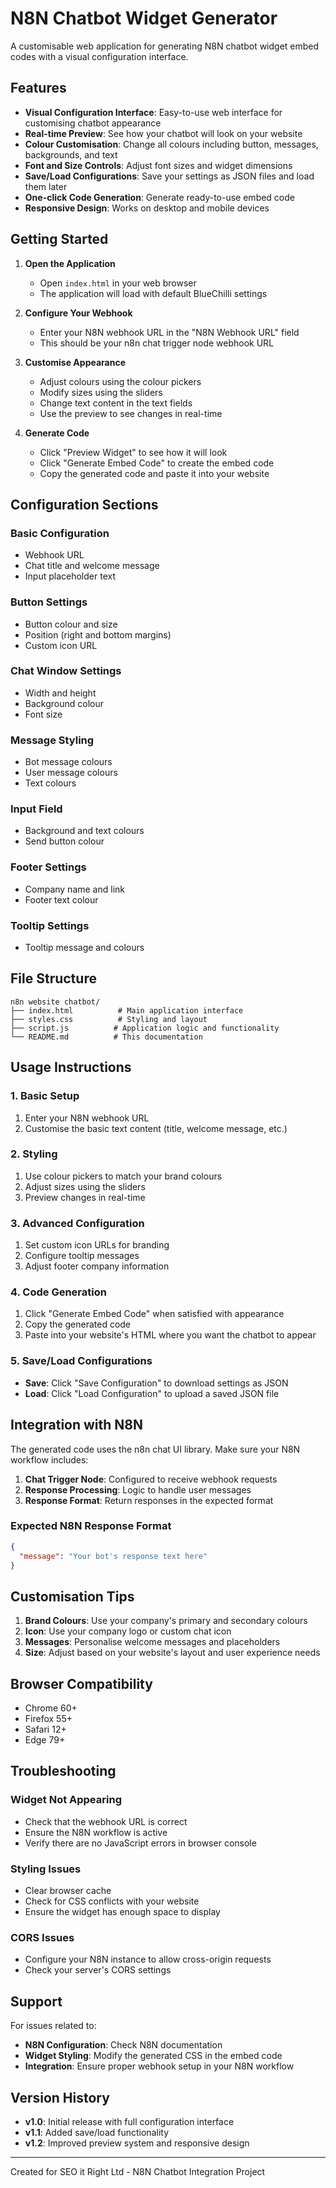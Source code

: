 # N8N Chatbot Widget Generator

A customisable web application for generating N8N chatbot widget embed codes with a visual configuration interface.

## Features

- **Visual Configuration Interface**: Easy-to-use web interface for customising chatbot appearance
- **Real-time Preview**: See how your chatbot will look on your website
- **Colour Customisation**: Change all colours including button, messages, backgrounds, and text
- **Font and Size Controls**: Adjust font sizes and widget dimensions
- **Save/Load Configurations**: Save your settings as JSON files and load them later
- **One-click Code Generation**: Generate ready-to-use embed code
- **Responsive Design**: Works on desktop and mobile devices

## Getting Started

1. **Open the Application**
   - Open `index.html` in your web browser
   - The application will load with default BlueChilli settings

2. **Configure Your Webhook**
   - Enter your N8N webhook URL in the "N8N Webhook URL" field
   - This should be your n8n chat trigger node webhook URL

3. **Customise Appearance**
   - Adjust colours using the colour pickers
   - Modify sizes using the sliders
   - Change text content in the text fields
   - Use the preview to see changes in real-time

4. **Generate Code**
   - Click "Preview Widget" to see how it will look
   - Click "Generate Embed Code" to create the embed code
   - Copy the generated code and paste it into your website

## Configuration Sections

### Basic Configuration
- Webhook URL
- Chat title and welcome message
- Input placeholder text

### Button Settings
- Button colour and size
- Position (right and bottom margins)
- Custom icon URL

### Chat Window Settings
- Width and height
- Background colour
- Font size

### Message Styling
- Bot message colours
- User message colours
- Text colours

### Input Field
- Background and text colours
- Send button colour

### Footer Settings
- Company name and link
- Footer text colour

### Tooltip Settings
- Tooltip message and colours

## File Structure

```
n8n website chatbot/
├── index.html          # Main application interface
├── styles.css          # Styling and layout
├── script.js          # Application logic and functionality
└── README.md          # This documentation
```

## Usage Instructions

### 1. Basic Setup
1. Enter your N8N webhook URL
2. Customise the basic text content (title, welcome message, etc.)

### 2. Styling
1. Use colour pickers to match your brand colours
2. Adjust sizes using the sliders
3. Preview changes in real-time

### 3. Advanced Configuration
1. Set custom icon URLs for branding
2. Configure tooltip messages
3. Adjust footer company information

### 4. Code Generation
1. Click "Generate Embed Code" when satisfied with appearance
2. Copy the generated code
3. Paste into your website's HTML where you want the chatbot to appear

### 5. Save/Load Configurations
- **Save**: Click "Save Configuration" to download settings as JSON
- **Load**: Click "Load Configuration" to upload a saved JSON file

## Integration with N8N

The generated code uses the n8n chat UI library. Make sure your N8N workflow includes:

1. **Chat Trigger Node**: Configured to receive webhook requests
2. **Response Processing**: Logic to handle user messages
3. **Response Format**: Return responses in the expected format

### Expected N8N Response Format
```json
{
  "message": "Your bot's response text here"
}
```

## Customisation Tips

1. **Brand Colours**: Use your company's primary and secondary colours
2. **Icon**: Use your company logo or custom chat icon
3. **Messages**: Personalise welcome messages and placeholders
4. **Size**: Adjust based on your website's layout and user experience needs

## Browser Compatibility

- Chrome 60+
- Firefox 55+
- Safari 12+
- Edge 79+

## Troubleshooting

### Widget Not Appearing
- Check that the webhook URL is correct
- Ensure the N8N workflow is active
- Verify there are no JavaScript errors in browser console

### Styling Issues
- Clear browser cache
- Check for CSS conflicts with your website
- Ensure the widget has enough space to display

### CORS Issues
- Configure your N8N instance to allow cross-origin requests
- Check your server's CORS settings

## Support

For issues related to:
- **N8N Configuration**: Check N8N documentation
- **Widget Styling**: Modify the generated CSS in the embed code
- **Integration**: Ensure proper webhook setup in your N8N workflow

## Version History

- **v1.0**: Initial release with full configuration interface
- **v1.1**: Added save/load functionality
- **v1.2**: Improved preview system and responsive design

---

Created for SEO it Right Ltd - N8N Chatbot Integration Project